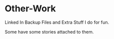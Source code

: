 # Other-Work

Linked In Backup Files and Extra Stuff I do for fun.

Some have some stories attached to them.
